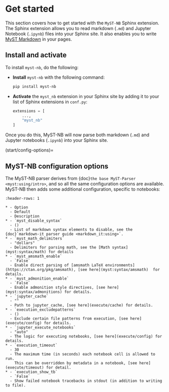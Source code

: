 # Get started

This section covers how to get started with the `MyST-NB` Sphinx extension.
The Sphinx extension allows you to read markdown (`.md`) and Jupyter Notebook (`.ipynb`)
files into your Sphinx site. It also enables you to write [MyST Markdown](myst.md)
in your pages.

## Install and activate

To install `myst-nb`, do the following:

* **Install** `myst-nb` with the following command:

  ```bash
  pip install myst-nb
  ```

* **Activate** the `myst_nb` extension in your Sphinx site by adding it to your list of
  Sphinx extensions in `conf.py`:

  ```python
  extensions = [
      ...,
      "myst_nb"
  ]
  ```

Once you do this, MyST-NB will now parse both markdown (`.md`) and
Jupyter notebooks (`.ipynb`) into your Sphinx site.

(start/config-options)=

## MyST-NB configuration options

The MyST-NB parser derives from {doc}`the base MyST-Parser <myst:using/intro>`, and so all the same configuration options are available. MyST-NB then adds some additional configuration, specific to notebooks:

`````{list-table}
:header-rows: 1

* - Option
  - Default
  - Description
* - `myst_disable_syntax`
  - ()
  - List of markdown syntax elements to disable, see the {doc}`markdown-it parser guide <markdown_it:using>`.
* - `myst_math_delimiters`
  - "dollars"
  - Delimiters for parsing math, see the [Math syntax](myst:syntax/math) for details
* - `myst_amsmath_enable`
  - `False`
  - Enable direct parsing of [amsmath LaTeX environments](https://ctan.org/pkg/amsmath), [see here](myst:syntax/amsmath)  for details.
* - `myst_admonition_enable`
  - `False`
  - Enable admonition style directives, [see here](myst:syntax/admonitions) for details.
* - `jupyter_cache`
  - ""
  - Path to jupyter_cache, [see here](execute/cache) for details.
* - `execution_excludepatterns`
  - ()
  - Exclude certain file patterns from execution, [see here](execute/config) for details.
* - `jupyter_execute_notebooks`
  - "auto"
  - The logic for executing notebooks, [see here](execute/config) for details.
* - `execution_timeout`
  - 30
  - The maximum time (in seconds) each notebook cell is allowed to run.
    This can be overridden by metadata in a notebook, [see here](execute/timeout) for detail.
* - `execution_show_tb`
  - `False`
  - Show failed notebook tracebacks in stdout (in addition to writing to file).
`````
